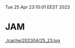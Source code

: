 Tue 25 Apr 23:10:01 EEST 2023
# JAM
<a href='./cache/202304/25_23.log'>./cache/202304/25_23.log</a>

